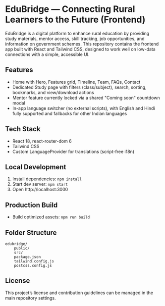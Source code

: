 # EduBridge — Connecting Rural Learners to the Future (Frontend)

EduBridge is a digital platform to enhance rural education by providing study materials, mentor access, skill tracking, job opportunities, and information on government schemes. This repository contains the frontend app built with React and Tailwind CSS, designed to work well on low-data connections with a simple, accessible UI.

## Features
- Home with Hero, Features grid, Timeline, Team, FAQs, Contact
- Dedicated Study page with filters (class/subject), search, sorting, bookmarks, and view/download actions
- Mentor feature currently locked via a shared "Coming soon" countdown modal
- In-app language switcher (no external scripts), with English and Hindi fully supported and fallbacks for other Indian languages

## Tech Stack
- React 18, react-router-dom 6
- Tailwind CSS
- Custom LanguageProvider for translations (script-free i18n)

## Local Development
1. Install dependencies: `npm install`
2. Start dev server: `npm start`
3. Open http://localhost:3000

## Production Build
- Build optimized assets: `npm run build`

## Folder Structure
```
edubridge/
	public/
	src/
	package.json
	tailwind.config.js
	postcss.config.js
```

## License
This project’s license and contribution guidelines can be managed in the main repository settings.

